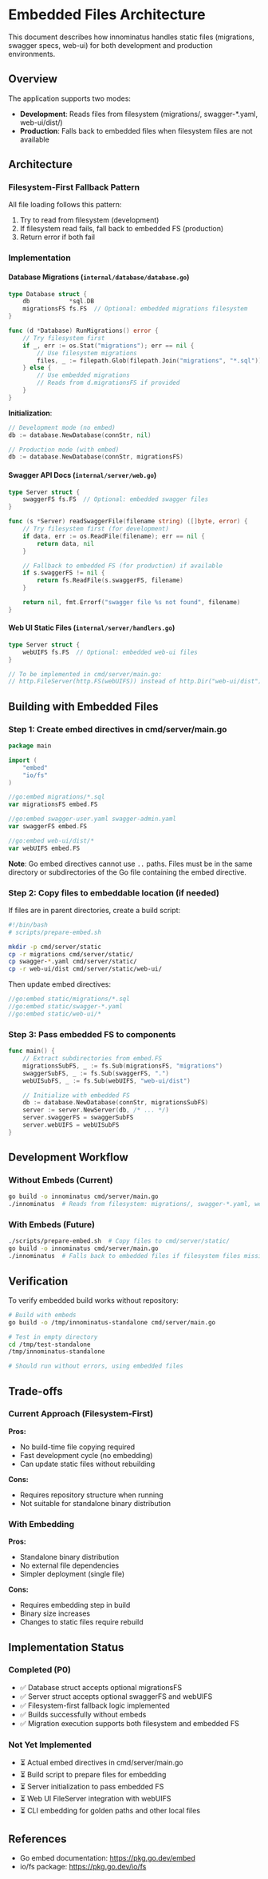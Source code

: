# Embedded Files Architecture

This document describes how innominatus handles static files (migrations, swagger specs, web-ui) for both development and production environments.

## Overview

The application supports two modes:
- **Development**: Reads files from filesystem (migrations/, swagger-*.yaml, web-ui/dist/)
- **Production**: Falls back to embedded files when filesystem files are not available

## Architecture

### Filesystem-First Fallback Pattern

All file loading follows this pattern:
1. Try to read from filesystem (development)
2. If filesystem read fails, fall back to embedded FS (production)
3. Return error if both fail

### Implementation

#### Database Migrations (`internal/database/database.go`)

```go
type Database struct {
    db           *sql.DB
    migrationsFS fs.FS  // Optional: embedded migrations filesystem
}

func (d *Database) RunMigrations() error {
    // Try filesystem first
    if _, err := os.Stat("migrations"); err == nil {
        // Use filesystem migrations
        files, _ := filepath.Glob(filepath.Join("migrations", "*.sql"))
    } else {
        // Use embedded migrations
        // Reads from d.migrationsFS if provided
    }
}
```

**Initialization**:
```go
// Development mode (no embed)
db := database.NewDatabase(connStr, nil)

// Production mode (with embed)
db := database.NewDatabase(connStr, migrationsFS)
```

#### Swagger API Docs (`internal/server/web.go`)

```go
type Server struct {
    swaggerFS fs.FS  // Optional: embedded swagger files
}

func (s *Server) readSwaggerFile(filename string) ([]byte, error) {
    // Try filesystem first (for development)
    if data, err := os.ReadFile(filename); err == nil {
        return data, nil
    }

    // Fallback to embedded FS (for production) if available
    if s.swaggerFS != nil {
        return fs.ReadFile(s.swaggerFS, filename)
    }

    return nil, fmt.Errorf("swagger file %s not found", filename)
}
```

#### Web UI Static Files (`internal/server/handlers.go`)

```go
type Server struct {
    webUIFS fs.FS  // Optional: embedded web-ui files
}

// To be implemented in cmd/server/main.go:
// http.FileServer(http.FS(webUIFS)) instead of http.Dir("web-ui/dist")
```

## Building with Embedded Files

### Step 1: Create embed directives in cmd/server/main.go

```go
package main

import (
    "embed"
    "io/fs"
)

//go:embed migrations/*.sql
var migrationsFS embed.FS

//go:embed swagger-user.yaml swagger-admin.yaml
var swaggerFS embed.FS

//go:embed web-ui/dist/*
var webUIFS embed.FS
```

**Note**: Go embed directives cannot use `..` paths. Files must be in the same directory or subdirectories of the Go file containing the embed directive.

### Step 2: Copy files to embeddable location (if needed)

If files are in parent directories, create a build script:

```bash
#!/bin/bash
# scripts/prepare-embed.sh

mkdir -p cmd/server/static
cp -r migrations cmd/server/static/
cp swagger-*.yaml cmd/server/static/
cp -r web-ui/dist cmd/server/static/web-ui/
```

Then update embed directives:
```go
//go:embed static/migrations/*.sql
//go:embed static/swagger-*.yaml
//go:embed static/web-ui/*
```

### Step 3: Pass embedded FS to components

```go
func main() {
    // Extract subdirectories from embed.FS
    migrationsSubFS, _ := fs.Sub(migrationsFS, "migrations")
    swaggerSubFS, _ := fs.Sub(swaggerFS, ".")
    webUISubFS, _ := fs.Sub(webUIFS, "web-ui/dist")

    // Initialize with embedded FS
    db := database.NewDatabase(connStr, migrationsSubFS)
    server := server.NewServer(db, /* ... */)
    server.swaggerFS = swaggerSubFS
    server.webUIFS = webUISubFS
}
```

## Development Workflow

### Without Embeds (Current)
```bash
go build -o innominatus cmd/server/main.go
./innominatus  # Reads from filesystem: migrations/, swagger-*.yaml, web-ui/dist/
```

### With Embeds (Future)
```bash
./scripts/prepare-embed.sh  # Copy files to cmd/server/static/
go build -o innominatus cmd/server/main.go
./innominatus  # Falls back to embedded files if filesystem files missing
```

## Verification

To verify embedded build works without repository:

```bash
# Build with embeds
go build -o /tmp/innominatus-standalone cmd/server/main.go

# Test in empty directory
cd /tmp/test-standalone
/tmp/innominatus-standalone

# Should run without errors, using embedded files
```

## Trade-offs

### Current Approach (Filesystem-First)

**Pros:**
- No build-time file copying required
- Fast development cycle (no embedding)
- Can update static files without rebuilding

**Cons:**
- Requires repository structure when running
- Not suitable for standalone binary distribution

### With Embedding

**Pros:**
- Standalone binary distribution
- No external file dependencies
- Simpler deployment (single file)

**Cons:**
- Requires embedding step in build
- Binary size increases
- Changes to static files require rebuild

## Implementation Status

### Completed (P0)
- ✅ Database struct accepts optional migrationsFS
- ✅ Server struct accepts optional swaggerFS and webUIFS
- ✅ Filesystem-first fallback logic implemented
- ✅ Builds successfully without embeds
- ✅ Migration execution supports both filesystem and embedded FS

### Not Yet Implemented
- ⏳ Actual embed directives in cmd/server/main.go
- ⏳ Build script to prepare files for embedding
- ⏳ Server initialization to pass embedded FS
- ⏳ Web UI FileServer integration with webUIFS
- ⏳ CLI embedding for golden paths and other local files

## References

- Go embed documentation: https://pkg.go.dev/embed
- io/fs package: https://pkg.go.dev/io/fs
